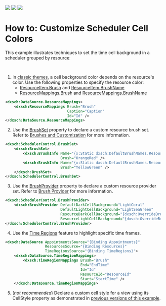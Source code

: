 <!-- default badges list -->
![](https://img.shields.io/endpoint?url=https://codecentral.devexpress.com/api/v1/VersionRange/128656114/19.2.3%2B)
[![](https://img.shields.io/badge/Open_in_DevExpress_Support_Center-FF7200?style=flat-square&logo=DevExpress&logoColor=white)](https://supportcenter.devexpress.com/ticket/details/T604609)
[![](https://img.shields.io/badge/📖_How_to_use_DevExpress_Examples-e9f6fc?style=flat-square)](https://docs.devexpress.com/GeneralInformation/403183)
<!-- default badges end -->
# How to: Customize Scheduler Cell Colors

This example illustrates techniques to set the time cell background in a scheduler grouped by resource:

<br/>

1. In [classic themes](https://docs.devexpress.com/WPF/400994/controls-and-libraries/scheduler/appearance-customization#classic-themes), a cell background color depends on the resource's color. Use the following properties to specify the resource color:
    * [ResourceItem.Brush](https://docs.devexpress.com/WPF/DevExpress.Xpf.Scheduling.ResourceItem.Brush) and [ResourceItem.BrushName](https://docs.devexpress.com/WPF/DevExpress.Xpf.Scheduling.ResourceItem.BrushName)
    * [ResourceMappings.Brush](https://docs.devexpress.com/WPF/DevExpress.Xpf.Scheduling.ResourceMappings.Brush) and [ResourceMappings.BrushName](https://docs.devexpress.com/WPF/DevExpress.Xpf.Scheduling.ResourceMappings.BrushName)

```xml
<dxsch:DataSource.ResourceMappings>
    <dxsch:ResourceMappings Brush="Brush"
                            Caption="Caption"
                            Id="Id" />
</dxsch:DataSource.ResourceMappings>
```

2. Use the [BrushSet](https://docs.devexpress.com/WPF/DevExpress.Xpf.Scheduling.SchedulerControl.BrushSet) property to declare a custom resource brush set. Refer to [Brushes and Customization](https://docs.devexpress.com/WPF/400994/controls-and-libraries/scheduler/appearance-customization#brushes-and-customization) for more information.

```xml
<dxsch:SchedulerControl.BrushSet>
    <dxsch:BrushSet>
        <dxsch:BrushInfo Name="{x:Static dxsch:DefaultBrushNames.Resource1}"
                         Brush="OrangeRed" />
        <dxsch:BrushInfo Name="{x:Static dxsch:DefaultBrushNames.Resource2}"
                         Brush="YellowGreen" />
    </dxsch:BrushSet>
</dxsch:SchedulerControl.BrushSet>
```

3. Use the [BrushProvider](https://docs.devexpress.com/WPF/DevExpress.Xpf.Scheduling.Common.BrushProvider) property to declare a custom resource provider set. Refer to [Brush Provider](https://docs.devexpress.com/WPF/400994/controls-and-libraries/scheduler/appearance-customization#brush-provider) for more information.

```xml
<dxsch:SchedulerControl.BrushProvider>
    <dxsch:BrushProvider DefaultDarkCellBackground="LightCoral"                                                
                         DefaultLightCellBackground="LightSeaGreen"                                            
                         ResourceDarkCellBackground="{dxsch:OverrideBrushTransform OverrideBrush=LightGreen}"  
                         ResourceLightCellBackground="{dxsch:OverrideBrushTransform OverrideBrush=LightBlue}"/>
</dxsch:SchedulerControl.BrushProvider>
```

4. Use the [Time Regions](https://docs.devexpress.com/WPF/401378/controls-and-libraries/scheduler/time-regions) feature to highlight specific time frames.

```xml
<dxsch:DataSource AppointmentsSource="{Binding Appointments}"
                  ResourcesSource="{Binding Resources}"
                  TimeRegionsSource="{Binding TimeRegions}">
    <dxsch:DataSource.TimeRegionMappings>
        <dxsch:TimeRegionMappings Brush="Brush"
                                  End="EndTime"
                                  Id="Id"
                                  ResourceId="ResourceId"
                                  Start="StartTime" />
    </dxsch:DataSource.TimeRegionMappings>
```

5. (*not recommended*) Declare a custom cell style for a view using its CellStyle property as demonstrated in [previous versions of this example](https://github.com/DevExpress-Examples/how-to-set-the-cell-color-using-different-approaches-t604609/tree/17.2.3+). 
